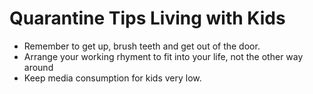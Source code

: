 <h1>Quarantine Tips Living with Kids</h1>
  <ul>
  <li>Remember to get up, brush teeth and get out of the door.</li>
  <li>Arrange your working rhyment to fit into your life, not the other way around</li> 
  <li>Keep media consumption for kids very low. </li>
  </l>
